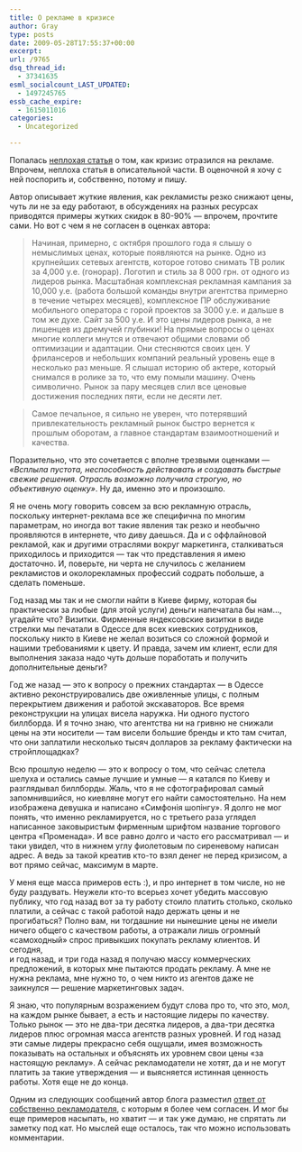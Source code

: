 ```yaml
---
title: О рекламе в кризисе
author: Gray
type: posts
date: 2009-05-28T17:55:37+00:00
excerpt:
url: /9765
dsq_thread_id:
  - 37341635
esml_socialcount_LAST_UPDATED:
  - 1497245765
essb_cache_expire:
  - 1615011016
categories:
  - Uncategorized

---
```








<p style="clear: both">
  Попалась <a href="http://fedoriv.com/?p=144" target="_blank">неплохая статья</a> о том, как кризис отразился на рекламе. Впрочем, неплоха статья в описательной части. В оценочной я хочу с ней поспорить и, собственно, потому и пишу.
</p>

<p style="clear: both">
  Автор описывает жуткие явления, как рекламисты резко снижают цены, чуть ли не за еду работают, в обсуждениях на разных ресурсах приводятся примеры жутких скидок в 80-90% &#8212; впрочем, прочтите сами. Но вот с чем я не согласен в оценках автора:
</p>

<blockquote style="clear: both">
  <p>
    Начиная, примерно, с октября прошлого года я слышу о немыслимых ценах, которые появляются на рынке. Одно из крупнейших сетевых агентств, которое готово снимать ТВ ролик за 4,000 у.е. (гонорар). Логотип и стиль за 8 000 грн. от одного из лидеров рынка. Масштабная комплексная рекламная кампания за 10,000 у.е. (работа большой команды внутри агентства примерно в течение четырех месяцев), комплексное ПР обслуживание мобильного оператора с горой проектов за 3000 у.е. и дальше в том же духе. Сайт за 500 у.е. И это цены лидеров рынка, а не лишенцев из дремучей глубинки! На прямые вопросы о ценах многие коллеги мнутся и отвечают общими словами об оптимизации и адаптации. Они стесняются своих цен. У фрилансеров и небольших компаний реальный уровень еще в несколько раз меньше. Я слышал историю об актере, который снимался в ролике за то, что ему помыли машину. Очень символично. Рынок за пару месяцев слил все ценовые достижения последних пяти, если не десяти лет.
  </p>
</blockquote>

<blockquote style="clear: both">
  <p>
    Самое печальное, я сильно не уверен, что потерявший привлекательность рекламный рынок быстро вернется к прошлым оборотам, а главное стандартам взаимоотношений и качества.
  </p>
</blockquote>

<p style="clear: both">
  Поразительно, что это сочетается с вполне трезвыми оценками &#8212; <em>&#171;Всплыла пустота, неспособность действовать и создавать быстрые свежие решения. Отрасль возможно получила строгую, но объективную оценку&#187;</em>. Ну да, именно это и произошло.
</p>

<p style="clear: both">
  Я не очень могу говорить совсем за всю рекламную отрасль, поскольку интернет-реклама все же специфична по многим параметрам, но иногда вот такие явления так резко и необычно проявляются в интернете, что диву даешься. Да и с оффлайновой рекламой, как и другими отраслями вокруг маркетинга, сталкиваться приходилось и приходится &#8212; так что представления я имею достаточно. И, поверьте, ни черта не случилось с желанием рекламистов и околорекламных профессий содрать побольше, а сделать поменьше.
</p>

<p style="clear: both">
  Год назад мы так и не смогли найти в Киеве фирму, которая бы практически за любые (для этой услуги) деньги напечатала бы нам&#8230;, угадайте что? Визитки. Фирменные яндексовские визитки в виде стрелки мы печатали в Одессе для всех киевских сотрудников, поскольку никто в Киеве не желал возиться со сложной формой и нашими требованиями к цвету. И правда, зачем им клиент, если для выполнения заказа надо чуть дольше поработать и получить дополнительные деньги?
</p>

<p style="clear: both">
  Год же назад &#8212; это к вопросу о прежних стандартах &#8212; в Одессе активно реконструировались две оживленные улицы, с полным перекрытием движения и работой экскаваторов. Все время реконструкции на улицах висела наружка. Ни одного пустого биллборда. И я точно знаю, что агентства ни на гривню не снижали цены на эти носители &#8212; там висели большие бренды и кто там считал, что они заплатили несколько тысяч долларов за рекламу фактически на стройплощадках?
</p>

<p style="clear: both">
  Всю прошлую неделю &#8212; это к вопросу о том, что сейчас слетела шелуха и остались самые лучшие и умные &#8212; я катался по Киеву и разглядывал биллборды. Жаль, что я не сфотографировал самый запомнившийся, но киевляне могут его найти самостоятельно. На нем изображена девушка и написано &#171;Симфонія шопінгу&#187;. Я долго не мог понять, что именно рекламируется, но с третьего раза углядел написанное заковыристым фирменным шрифтом название торгового центра &#171;Променада&#187;. И все равно долго и часто его рассматривал &#8212; и таки увидел, что в нижнем углу фиолетовым по сиреневому написан адрес. А ведь за такой креатив кто-то взял денег не перед кризисом, а вот прямо сейчас, максимум в марте.
</p>

<p style="clear: both">
  У меня еще масса примеров есть :), и про интернет в том числе, но не буду раздувать. Неужели кто-то всерьез хочет убедить массовую публику, что год назад вот за ту работу стоило платить столько, сколько платили, а сейчас с такой работой надо держать цены и не прогибаться? Полно вам, ни тогдашние ни нынешние цены не имели ничего общего с качеством работы, а отражали лишь огромный &#171;самоходный&#187; спрос привыкших покупать рекламу клиентов. И сегодня,<br /> и год назад, и три года назад я получаю массу коммерческих предложений, в которых мне пытаются продать рекламу. А мне не нужна реклама, мне нужно то, о чем никто из агентов даже не заикнулся &#8212; решение маркетинговых задач.
</p>

<p style="clear: both">
  Я знаю, что популярным возражением будут слова про то, что это, мол, на каждом рынке бывает, а есть и настоящие лидеры по качеству. Только рынок &#8212; это не два-три десятка лидеров, а два-три десятка лидеров плюс огромная масса агентств разных уровней. И год назад эти самые лидеры прекрасно себя ощущали, имея возможность показывать на остальных и объяснять их уровнем свои цены &#171;за настоящую рекламу&#187;. А сейчас рекламодатели не хотят, да и не могут платить за такие утверждения &#8212; и выясняется истинная ценность работы. Хотя еще не до конца.
</p>

<p style="clear: both">
  Одним из следующих сообщений автор блога разместил <a href="http://fedoriv.com/?p=203" target="_blank">ответ от собственно рекламодателя</a>, с которым я более чем согласен. И мог бы еще примеров насыпать, но хватит &#8212; и так уже думаю, не спрятать ли заметку под кат. Но мыслей еще осталось, так что можно использовать комментарии.
</p>